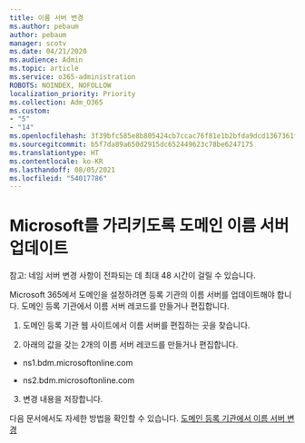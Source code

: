 ```yaml
---
title: 이름 서버 변경
ms.author: pebaum
author: pebaum
manager: scotv
ms.date: 04/21/2020
ms.audience: Admin
ms.topic: article
ms.service: o365-administration
ROBOTS: NOINDEX, NOFOLLOW
localization_priority: Priority
ms.collection: Adm_O365
ms.custom:
- "5"
- "14"
ms.openlocfilehash: 3f39bfc585e8b805424cb7ccac76f81e1b2bfda9dcd1367361fec6a668c545bb
ms.sourcegitcommit: b5f7da89a650d2915dc652449623c78be6247175
ms.translationtype: HT
ms.contentlocale: ko-KR
ms.lasthandoff: 08/05/2021
ms.locfileid: "54017786"
---
```

# <a name="update-your-domain-nameservers-to-point-to-microsoft"></a>Microsoft를 가리키도록 도메인 이름 서버 업데이트

참고: 네임 서버 변경 사항이 전파되는 데 최대 48 시간이 걸릴 수 있습니다.
  
Microsoft 365에서 도메인을 설정하려면 등록 기관의 이름 서버를 업데이트해야 합니다. 도메인 등록 기관에서 이름 서버 레코드를 만들거나 편집합니다.
  
1. 도메인 등록 기관 웹 사이트에서 이름 서버를 편집하는 곳을 찾습니다.
  
2. 아래의 값을 갖는 2개의 이름 서버 레코드를 만들거나 편집합니다.

  - ns1.bdm.microsoftonline.com

  - ns2.bdm.microsoftonline.com

3. 변경 내용을 저장합니다.

다음 문서에서도 자세한 방법을 확인할 수 있습니다. [도메인 등록 기관에서 이름 서버 변경](https://docs.microsoft.com/microsoft-365/admin/get-help-with-domains/change-nameservers-at-any-domain-registrar)
  